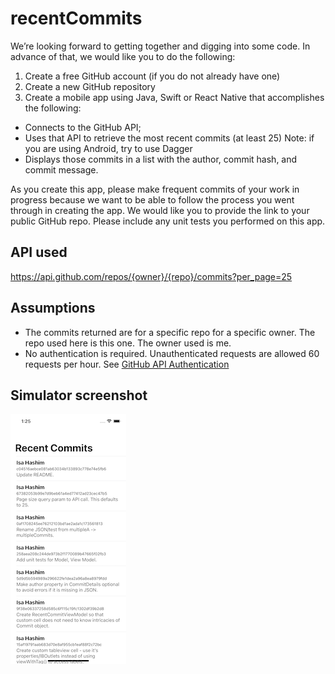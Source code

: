 # recentCommits
We’re looking forward to getting together and digging into some code.
In advance of that, we would like you to do the following:
1. Create a free GitHub account (if you do not already have one)
2. Create a new GitHub repository
3. Create a mobile app using Java, Swift or React Native that accomplishes the following:
  - Connects to the GitHub API;
  - Uses that API to retrieve the most recent commits (at least 25) Note: if you are using Android, try to use Dagger
  - Displays those commits in a list with the author, commit hash, and commit message.

As you create this app, please make frequent commits of your work in progress because we want to be able to follow the
process you went through in creating the app. We would like you to provide the link to your public GitHub repo.
Please include any unit tests you performed on this app.

## API used
 https://api.github.com/repos/{owner}/{repo}/commits?per_page=25

## Assumptions
 - The commits returned are for a specific repo for a specific owner. The repo used here is this one. The owner used is me.
 - No authentication is required. Unauthenticated requests are allowed 60 requests per hour. See [GitHub API Authentication](https://docs.github.com/en/rest/guides/getting-started-with-the-rest-api#authentication)

## Simulator screenshot
![Screenshot](recentCommits/images/RecentCommitsScreenshot.png)
